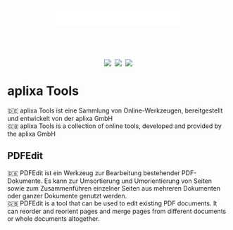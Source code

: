 ﻿<div style="width: 100%; height: 200px; display: grid; place-items: center; box-sizing: border-box;">
	<img style="width: 100%; max-width: 300px" src="./AplixaTools.PDFEdit/wwwroot/assets/logo.svg" />
</div>
<div style="display: flex; gap: .5rem; align-items: center; justify-content: center">
	<img src="https://badgen.net/github/release/BlackBirdTV/ObjectiveLearn/stable?color=#5760C2"> <!-- TODO: abändern -->
	<img src="https://badgen.net/github/commits/BlackBirdTV/ObjectiveLearn?color=#5760C2"> <!-- TODO: abändern -->
	<img src="https://badgen.net/github/issues/BlackBirdTV/ObjectiveLearn?color=#5760C2"> <!-- TODO: abändern -->
</div>

# aplixa Tools
:de: aplixa Tools ist eine Sammlung von Online-Werkzeugen, bereitgestellt und entwickelt von der aplixa GmbH
<br>
:gb: aplixa Tools is a collection of online tools, developed and provided by the aplixa GmbH

## PDFEdit
:de: PDFEdit ist ein Werkzeug zur Bearbeitung bestehender PDF-Dokumente. Es kann zur Umsortierung und Umorientierung von Seiten sowie zum Zusammenführen einzelner Seiten aus mehreren Dokumenten oder ganzer Dokumente genutzt werden.
<br>
:gb: PDFEdit is a tool that can be used to edit existing PDF documents. It can reorder and reorient pages and merge pages from different documents or whole documents altogether.